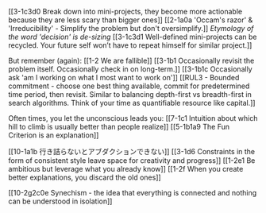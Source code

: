 [[3-1c3d0 Break down into mini-projects, they become more actionable because they are less scary than bigger ones]]
	[[2-1a0a 'Occam's razor' & 'Irreducibility' - Simplify the problem but don't oversimplify.]]
		*Etymology of the word 'decision' is de-sizing*
			[[3-1c3d1 Well-defined mini-projects can be recycled. Your future self won’t have to repeat himself for similar project.]]

But remember (again): [[1-2 We are fallible]]
	[[3-1b1 Occasionally revisit the problem itself. Occasionally check in on long-term.]]
		[[3-1b1c Occasionally ask 'am I working on what I most want to work on']]
			[[RUL3 - Bounded commitment - choose one best thing available, commit for predetermined time period, then revisit. Similar to balancing depth-first vs breadth-first in search algorithms. Think of your time as quantifiable resource like capital.]]

Often times, you let the unconscious leads you: 
[[7-1c1 Intuition about which hill to climb is usually better than people realize]]
[[5-1b1a9 The Fun Criterion is an explanation]]

[[10-1a1b 行き詰らないとアブダクションできない]]
	[[3-1d6 Constraints in the form of consistent style leave space for creativity and progress]]
		[[1-2e1 Be ambitious but leverage what you already know]]
		[[1-2f When you create better explanations, you discard the old ones]]

[[10-2g2c0e Synechism - the idea that everything is connected and nothing can be understood in isolation]]


